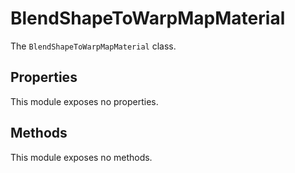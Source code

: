 # BlendShapeToWarpMapMaterial

The `BlendShapeToWarpMapMaterial` class.

## Properties

This module exposes no properties.

## Methods

This module exposes no methods.

